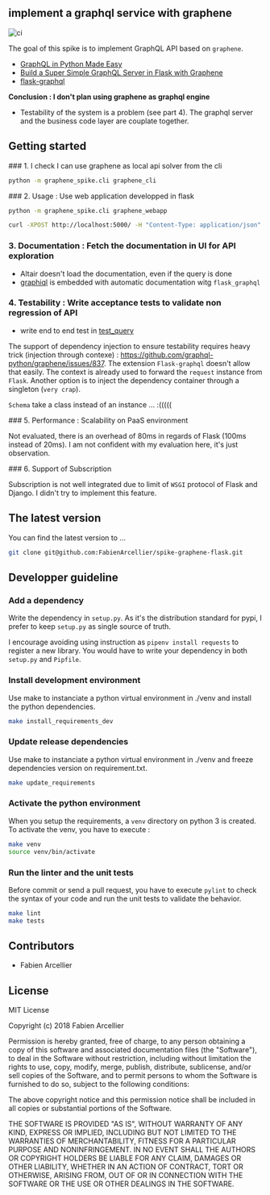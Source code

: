 ## implement a graphql service with graphene

![ci](https://github.com/FabienArcellier/spike-graphene-flask/workflows/ci/badge.svg)

The goal of this spike is to implement GraphQL API based on `graphene`.

* [GraphQL in Python Made Easy](https://graphene-python.org/)
* [Build a Super Simple GraphQL Server in Flask with Graphene](https://www.youtube.com/watch?v=oQc7DC3srNM)
* [flask-graphql](https://github.com/graphql-python/flask-graphql)

**Conclusion : I don't plan using graphene as graphql engine**

* Testability of the system is a problem (see part 4). The graphql server and the business code layer are couplate together.

## Getting started

### 1. I check I can use graphene as local api solver from the cli

```bash
python -m graphene_spike.cli graphene_cli
```

### 2. Usage : Use web application developped in flask

```bash
python -m graphene_spike.cli graphene_webapp
```

```bash
curl -XPOST http://localhost:5000/ -H "Content-Type: application/json" -d '{ hello(name: "GraphQL", age: 25) }'
```

### 3. Documentation : Fetch the documentation in UI for API exploration

* Altair doesn't load the documentation, even if the query is done
* [graphiql](https://github.com/graphql/graphiql) is embedded with automatic documentation witg ``flask_graphql``

### 4. Testability : Write acceptance tests to validate non regression of API

* write end to end test in [test_query](acceptances/test_query.py)

The support of dependency injection to ensure testability requires heavy trick (injection through contexe) : https://github.com/graphql-python/graphene/issues/837.
The extension `Flask-graphql` doesn't allow that easily. The context is already used to forward the `request` instance from `Flask`.
Another option is to inject the dependency container through a singleton (`very crap`).

`Schema` take a class instead of an instance ... :(((((

### 5. Performance : Scalability on PaaS environment

Not evaluated, there is an overhead of 80ms in regards of Flask (100ms instead of 20ms). I am not
confident with my evaluation here, it's just observation.

### 6. Support of Subscription

Subscription is not well integrated due to limit of `WSGI` protocol of Flask and Django. I didn't try
to implement this feature.


## The latest version

You can find the latest version to ...

```bash
git clone git@github.com:FabienArcellier/spike-graphene-flask.git
```

## Developper guideline

### Add a dependency

Write the dependency in ``setup.py``. As it's the distribution standard for pypi,
I prefer to keep ``setup.py`` as single source of truth.

I encourage avoiding using instruction as ``pipenv install requests`` to register
a new library. You would have to write your dependency in both ``setup.py`` and ``Pipfile``.

### Install development environment

Use make to instanciate a python virtual environment in ./venv and install the
python dependencies.

```bash
make install_requirements_dev
```

### Update release dependencies

Use make to instanciate a python virtual environment in ./venv and freeze
dependencies version on requirement.txt.

```bash
make update_requirements
```

### Activate the python environment

When you setup the requirements, a `venv` directory on python 3 is created.
To activate the venv, you have to execute :

```bash
make venv
source venv/bin/activate
```

### Run the linter and the unit tests

Before commit or send a pull request, you have to execute `pylint` to check the syntax
of your code and run the unit tests to validate the behavior.

```bash
make lint
make tests
```

## Contributors

* Fabien Arcellier

## License

MIT License

Copyright (c) 2018 Fabien Arcellier

Permission is hereby granted, free of charge, to any person obtaining a copy
of this software and associated documentation files (the "Software"), to deal
in the Software without restriction, including without limitation the rights
to use, copy, modify, merge, publish, distribute, sublicense, and/or sell
copies of the Software, and to permit persons to whom the Software is
furnished to do so, subject to the following conditions:

The above copyright notice and this permission notice shall be included in all
copies or substantial portions of the Software.

THE SOFTWARE IS PROVIDED "AS IS", WITHOUT WARRANTY OF ANY KIND, EXPRESS OR
IMPLIED, INCLUDING BUT NOT LIMITED TO THE WARRANTIES OF MERCHANTABILITY,
FITNESS FOR A PARTICULAR PURPOSE AND NONINFRINGEMENT. IN NO EVENT SHALL THE
AUTHORS OR COPYRIGHT HOLDERS BE LIABLE FOR ANY CLAIM, DAMAGES OR OTHER
LIABILITY, WHETHER IN AN ACTION OF CONTRACT, TORT OR OTHERWISE, ARISING FROM,
OUT OF OR IN CONNECTION WITH THE SOFTWARE OR THE USE OR OTHER DEALINGS IN THE
SOFTWARE.
